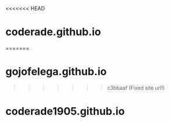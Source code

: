 <<<<<<< HEAD
# coderade.github.io
=======
# gojofelega.github.io
>>>>>>> c3bbaaf (Fixed site url!)
# coderade1905.github.io
